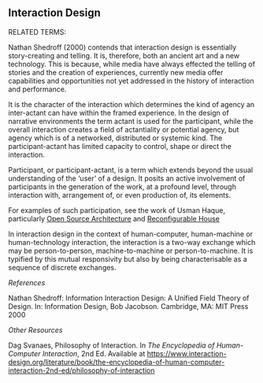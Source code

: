 ## Interaction Design

RELATED TERMS: 

Nathan Shedroff (2000) contends that interaction design is essentially story-creating and telling. It is, therefore, both an ancient art and a new technology. This is because, while media have always effected the telling of stories and the creation of experiences, currently new media offer capabilities and opportunities not yet addressed in the history of interaction and performance. 

It is the character of the interaction which determines the kind of agency an inter-actant can have within the framed experience. In the design of narrative environments the term actant is used for the participant, while the overall interaction creates a field of actantiality or potential agency, but agency which is of a networked, distributed or systemic kind. The participant-actant has limited capacity to control, shape or direct the interaction.

Participant, or participant-actant, is a term which extends beyond the usual understanding of the ‘user’ of a design. It posits an active involvement of participants in the generation of the work, at a profound level, through interaction with, arrangement of, or even production of, its elements.

For examples of such participation, see the work of Usman Haque, particularly [Open Source Architecture](http://www.haque.co.uk/opensourcearchitecture.php) and [Reconfigurable House](http://www.haque.co.uk/reconfigurablehouse.php)

In interaction design in the context of human-computer, human-machine or human-technology interaction, the interaction is a two-way exchange which may be person-to-person, machine-to-machine or person-to-machine. It is typified by this mutual responsivity but also by being characterisable as a sequence of discrete exchanges.

*References*

Nathan Shedroff: Information Interaction Design: A Unified Field Theory of Design. In: Information Design, Bob Jacobson. Cambridge, MA: MIT Press 2000

*Other Resources*

Dag Svanaes, Philosophy of Interaction. In _The Encyclopedia of Human-Computer Interaction_, 2nd Ed. Available at https://www.interaction-design.org/literature/book/the-encyclopedia-of-human-computer-interaction-2nd-ed/philosophy-of-interaction




